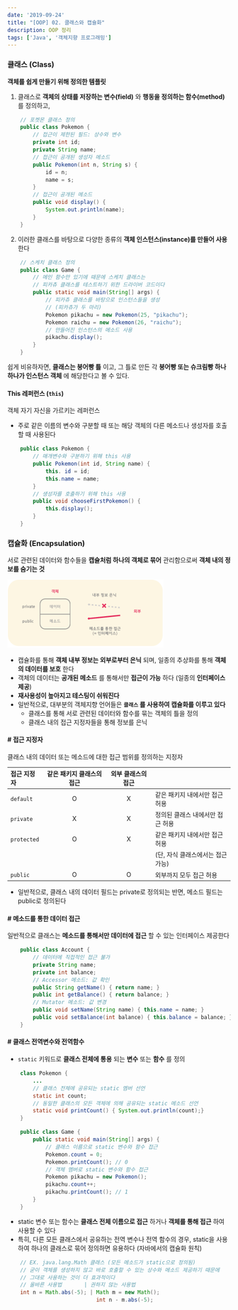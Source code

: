 ```yaml
---
date: '2019-09-24'
title: "[OOP] 02. 클래스와 캡슐화"
description: OOP 정리
tags: ['Java', '객체지향 프로그래밍']
---
```


### 클래스 (Class)
__객체를 쉽게 만들기 위해 정의한 템플릿__
1. 클래스로 __객체의 상태를 저장하는 변수(field)__ 와 __행동을 정의하는 함수(method)__ 를 정의하고,
```java
    // 포켓몬 클래스 정의
    public class Pokemon {
        // 접근이 제한된 필드: 상수와 변수
        private int id;
        private String name;
        // 접근이 공개된 생성자 메소드
        public Pokemon(int n, String s) {
            id = n;
            name = s;
        }
        // 접근이 공개된 메소드
        public void display() {
            System.out.println(name);
        }
    }
```
2. 이러한 클래스를 바탕으로 다양한 종류의 __객체 인스턴스(instance)를 만들어 사용__ 한다
```java
    // 스케치 클래스 정의
    public class Game {
        // 메인 함수만 있기에 때문에 스케치 클래스는
        // 피카츄 클래스를 테스트하기 위한 드라이버 코드이다
        public static void main(String[] args) {
            // 피카츄 클래스를 바탕으로 인스턴스들을 생성 
            // (피카츄가 두 마리)
            Pokemon pikachu = new Pokemon(25, "pikachu");
            Pokemon raichu = new Pokemon(26, "raichu");
            // 만들어진 인스턴스의 메소드 사용
            pikachu.display();
        }
    }
```

쉽게 비유하자면, __클래스는 붕어빵 틀__ 이고, 그 틀로 만든 각 __붕어빵 또는 슈크림빵 하나 하나가 인스턴스 객체__ 에 해당한다고 볼 수 있다.

#### This 레퍼런스 (`this`)
객체 자기 자신을 가르키는 레퍼런스
- 주로 같은 이름의 변수와 구분할 때 또는 해당 객체의 다른 메소드나 생성자를 호출할 때 사용된다
```java
    public class Pokemon {
        // 매개변수와 구분하기 위해 this 사용
        public Pokemon(int id, String name) {
            this. id = id;
            this.name = name;
        }
        // 생성자를 호출하기 위해 this 사용
        public void chooseFirstPokemon() {
            this.display();
        }
    }
```

### 캡슐화 (Encapsulation)
서로 관련된 데이터와 함수들을 __캡슐처럼 하나의 객체로 묶어__ 관리함으로써 __객체 내의 정보를 숨기는 것__

<img src="./_images/2_encapsulation.PNG" width="70%">

- 캡슐화를 통해 __객체 내부 정보는 외부로부터 은닉__ 되며, 일종의 추상화를 통해 __객체의 데이터를 보호__ 한다
- 객체의 데이터는 __공개된 메소드__ 를 통해서만 __접근이 가능__ 하다 (일종의 __인터페이스 제공__)
- __재사용성이 높아지고 테스팅이 쉬워진다__
- 일반적으로, 대부분의 객체지향 언어들은 __`클래스` 를 사용하여 캡슐화를 이루고 있다__
    - 클래스를 통해 서로 관련된 데이터와 함수를 묶는 객체의 틀을 정의
    - 클래스 내의 접근 지정자들을 통해 정보를 은닉

#### # 접근 지정자
클래스 내의 데이터 또는 메소드에 대한 접근 범위를 정의하는 지정자 

| 접근 지정자 | 같은 패키지 클래스의 접근 | 외부 클래스의 접근 | |
|:---|:---:|:---:|:---|
| `default` | O | X | 같은 패키지 내에서만 접근 허용 |
| `private` | X | X | 정의된 클래스 내에서만 접근 허용 |
| `protected` | O | X | 같은 패키지 내에서만 접근 허용 |
| | | | (단, 자식 클래스에서는 접근 가능) |
| `public` | O | O | 외부까지 모두 접근 허용 |

- 일반적으로, 클래스 내의 데이터 필드는 private로 정의되는 반면, 메소드 필드는 public로 정의된다

#### # 메소드를 통한 데이터 접근
일반적으로 클래스는 __메소드를 통해서만 데이터에 접근__ 할 수 있는 인터페이스 제공한다
```java
    public class Account {
        // 데이터에 직접적인 접근 불가
        private String name;
        private int balance;
        // Accessor 메소드: 값 확인
        public String getName() { return name; }
        public int getBalance() { return balance; }
        // Mutator 메소드: 값 변경
        public void setName(String name) { this.name = name; }
        public void setBalance(int balance) { this.balance = balance; }
    }
```

#### # 클래스 전역변수와 전역함수 
- `static` 키워드로 __클래스 전체에 통용__ 되는 __변수__ 또는 __함수__ 를 정의
```java
    class Pokemon {
        ...
        // 클래스 전체에 공유되는 static 멤버 선언
        static int count;
        // 동일한 클래스의 모든 객체에 의해 공유되는 static 메소드 선언
        static void printCount() { System.out.println(count);}
    }
```
```java
    public class Game {
        public static void main(String[] args) {
            // 클래스 이름으로 static 변수와 함수 접근
            Pokemon.count = 0;
            Pokemon.printCount(); // 0
            // 객체 멤버로 static 변수와 함수 접근
            Pokemon pikachu = new Pokemon();
            pikachu.count++;
            pikachu.printCount(); // 1
        }
    }
```
- static 변수 또는 함수는 __클래스 전체 이름으로 접근__ 하거나 __객체를 통해 접근__ 하여 사용할 수 있다
- 특히, 다른 모든 클래스에서 공유하는 전역 변수나 전역 함수의 경우, static을 사용하여 하나의 클래스로 묶어 정의하면 유용하다 (자바에서의 캡슐화 원칙)
```java
    // EX. java.lang.Math 클래스 (모든 메소드가 static으로 정의됨)
    // 굳이 객체를 생성하지 않고 바로 호출할 수 있는 상수와 메소드 제공하기 때문에 
    // 그대로 사용하는 것이 더 효과적이다
    // 올바른 사용법       | 권하지 않는 사용법 
    int n = Math.abs(-5); | Math m = new Math();
                            int n - m.abs(-5);
```